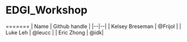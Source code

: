 # EDGI_Workshop

=======
| Name | Github handle |
|--|--|
| Kelsey Breseman | @Frijol |
| Luke Leh  | @leucc |
| Eric Zhong | @idk|
